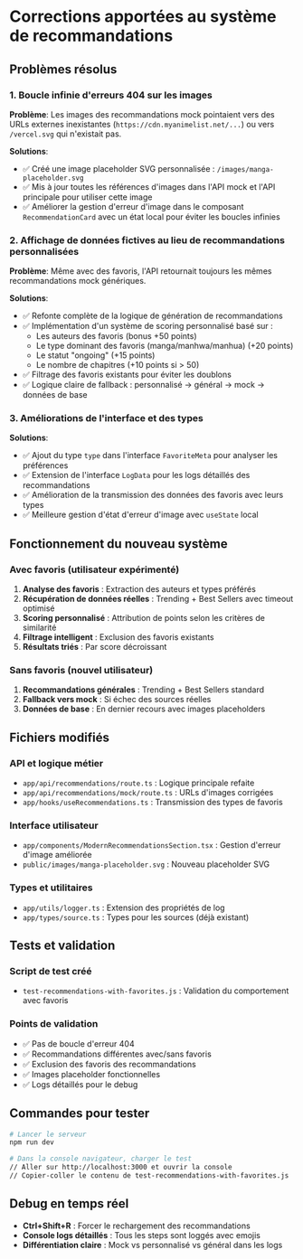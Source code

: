 # Corrections apportées au système de recommandations

## Problèmes résolus

### 1. Boucle infinie d'erreurs 404 sur les images
**Problème**: Les images des recommandations mock pointaient vers des URLs externes inexistantes (`https://cdn.myanimelist.net/...`) ou vers `/vercel.svg` qui n'existait pas.

**Solutions**:
- ✅ Créé une image placeholder SVG personnalisée : `/images/manga-placeholder.svg`
- ✅ Mis à jour toutes les références d'images dans l'API mock et l'API principale pour utiliser cette image
- ✅ Améliorer la gestion d'erreur d'image dans le composant `RecommendationCard` avec un état local pour éviter les boucles infinies

### 2. Affichage de données fictives au lieu de recommandations personnalisées
**Problème**: Même avec des favoris, l'API retournait toujours les mêmes recommandations mock génériques.

**Solutions**:
- ✅ Refonte complète de la logique de génération de recommandations
- ✅ Implémentation d'un système de scoring personnalisé basé sur :
  - Les auteurs des favoris (bonus +50 points)
  - Le type dominant des favoris (manga/manhwa/manhua) (+20 points)
  - Le statut "ongoing" (+15 points)
  - Le nombre de chapitres (+10 points si > 50)
- ✅ Filtrage des favoris existants pour éviter les doublons
- ✅ Logique claire de fallback : personnalisé → général → mock → données de base

### 3. Améliorations de l'interface et des types
**Solutions**:
- ✅ Ajout du type `type` dans l'interface `FavoriteMeta` pour analyser les préférences
- ✅ Extension de l'interface `LogData` pour les logs détaillés des recommandations
- ✅ Amélioration de la transmission des données des favoris avec leurs types
- ✅ Meilleure gestion d'état d'erreur d'image avec `useState` local

## Fonctionnement du nouveau système

### Avec favoris (utilisateur expérimenté)
1. **Analyse des favoris** : Extraction des auteurs et types préférés
2. **Récupération de données réelles** : Trending + Best Sellers avec timeout optimisé
3. **Scoring personnalisé** : Attribution de points selon les critères de similarité
4. **Filtrage intelligent** : Exclusion des favoris existants
5. **Résultats triés** : Par score décroissant

### Sans favoris (nouvel utilisateur)
1. **Recommandations générales** : Trending + Best Sellers standard
2. **Fallback vers mock** : Si échec des sources réelles
3. **Données de base** : En dernier recours avec images placeholders

## Fichiers modifiés

### API et logique métier
- `app/api/recommendations/route.ts` : Logique principale refaite
- `app/api/recommendations/mock/route.ts` : URLs d'images corrigées
- `app/hooks/useRecommendations.ts` : Transmission des types de favoris

### Interface utilisateur
- `app/components/ModernRecommendationsSection.tsx` : Gestion d'erreur d'image améliorée
- `public/images/manga-placeholder.svg` : Nouveau placeholder SVG

### Types et utilitaires
- `app/utils/logger.ts` : Extension des propriétés de log
- `app/types/source.ts` : Types pour les sources (déjà existant)

## Tests et validation

### Script de test créé
- `test-recommendations-with-favorites.js` : Validation du comportement avec favoris

### Points de validation
- ✅ Pas de boucle d'erreur 404
- ✅ Recommandations différentes avec/sans favoris
- ✅ Exclusion des favoris des recommandations
- ✅ Images placeholder fonctionnelles
- ✅ Logs détaillés pour le debug

## Commandes pour tester

```bash
# Lancer le serveur
npm run dev

# Dans la console navigateur, charger le test
// Aller sur http://localhost:3000 et ouvrir la console
// Copier-coller le contenu de test-recommendations-with-favorites.js
```

## Debug en temps réel

- **Ctrl+Shift+R** : Forcer le rechargement des recommandations
- **Console logs détaillés** : Tous les steps sont loggés avec emojis
- **Différentiation claire** : Mock vs personnalisé vs général dans les logs
